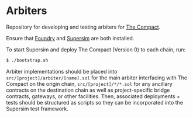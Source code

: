 # Arbiters
Repository for developing and testing arbiters for [The Compact](https://github.com/Uniswap/the-compact).

Ensure that [Foundry](https://book.getfoundry.sh/getting-started/installation) and [Supersim](https://supersim.pages.dev/getting-started/installation) are both installed.

To start Supersim and deploy The Compact (Version 0) to each chain, run:
```sh
$ ./bootstrap.sh
```

Arbiter implementations should be placed into `src/[project]/arbiter/[name].sol` for the main arbiter interfacing with The Compact on the origin chain, `src/[project]/*/*.sol` for any ancillary contracts on the destination chain as well as project-specific bridge contracts, gateways, or other facilities. Then, associated deployments + tests should be structured as scripts so they can be incorporated into the Supersim test framework.